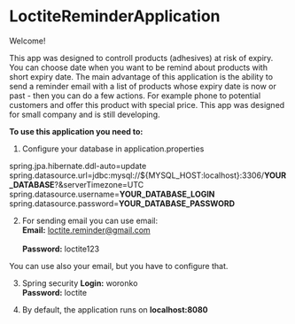 # LoctiteReminderApplication

Welcome!

This app was designed to controll products (adhesives) at risk of expiry. You can choose date when you want to be remind about products with short expiry date. 
The main advantage of this application is the ability to send a reminder email with a list of products whose expiry date is now or past - then you can do a few actions. For example phone to potential customers and offer this product with special price.
This app was designed for small company and is still developing.

<b>To use this application you need to:</b>

1. Configure your database in application.properties

spring.jpa.hibernate.ddl-auto=update <br>
spring.datasource.url=jdbc:mysql://${MYSQL_HOST:localhost}:3306/<b>YOUR_DATABASE</b>?&serverTimezone=UTC<br>
spring.datasource.username=<b>YOUR_DATABASE_LOGIN</b><br>
spring.datasource.password=<b>YOUR_DATABASE_PASSWORD</b><br>

2. For sending email you can use email:<br>
<b>Email:</b> loctite.reminder@gmail.com <br>  
<b>Password:</b> loctite123

You can use also your email, but you have to configure that.

3. Spring security
<b>Login:</b> woronko <br>
<b>Password:</b> loctite

4. By default, the application runs on <b>localhost:8080</b>
